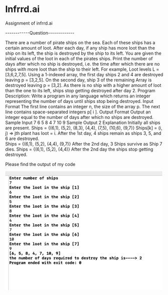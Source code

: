 # Infrrd.ai
Assignment of infrrd.ai

------------Question-------------

There are a number of pirate ships on the sea. Each of these ships has a certain amount of loot. After each day, if any ship has more loot than the ship on its left, the ship is destroyed by the ship to its left. 
You are given the initial values of the loot in each of the pirates ships. Print the number of days after which no ship is destroyed, i.e. the time after which there are no ships with more loot than the ship to their left. 
For example, Loot levels L = [3,6,2,7,5]. Using a 1-indexed array, the first day ships 2 and 4 are destroyed leaving p = [3,2,5]. On the second day, ship 3 of the remaining
 Array is destroyed leaving p = [3,2]. As there is no ship with a higher amount of loot than the one to its left, ships stop getting destroyed after day 2.
Program Description:  Write a program in any language which returns an integer representing the number of days until ships stop being destroyed.
Input Format 
The first line contains an integer n, the size of the array p. 
The next line contains space-separated integers p[ i ]. 
Output Format 
Output an integer equal to the number of days after which no ships are destroyed.
Sample Input 
7 6 5 8 4 7 10 9 
Sample Output 
2 
Explanation 
Initially all ships are present.
Ships = {(6,1), (5,2), (8,3), (4,4), (7,5), (10,6), (9,7)} 
Ships[k] = (i, j) => jth plant has loot = i. 
After the 1st day, 4 ships remain as ships 3, 5, and 6 are destroyed.  
Ships = {(6,1), (5,2), (4,4), (9,7)}
After the 2nd day, 3 Ships survive as Ship 7 dies.
Ships = {(6,1), (5,2), (4,4)} 
After the 2nd day the ships stop getting destroyed. 

Please find the output of my code


![alt test](https://github.com/pavankalyanjonnadula/Infrrd.ai/blob/master/InfrrdTaskPavan/Screenshot%202020-04-14%20at%206.45.20%20AM.png)

